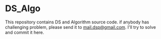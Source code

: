 # DS_Algo
This repository contains DS and Algorithm source code.
if anybody has challenging problem, please send it to mail.dsp@gmail.com. I'll try to solve and commit it here.
